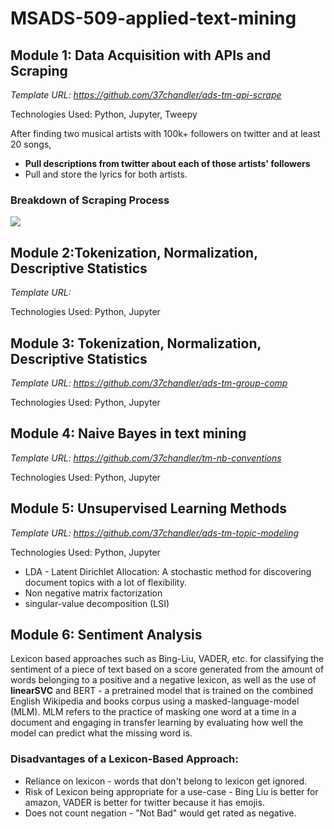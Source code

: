 # MSADS-509-applied-text-mining

## Module 1: Data Acquisition with APIs and Scraping
<i>Template URL: https://github.com/37chandler/ads-tm-api-scrape </i>
<p>Technologies Used: Python, Jupyter, Tweepy</p>

After finding two musical artists with 100k+ followers on twitter and at least 20 songs,
<ul>
  <li><b>Pull descriptions from twitter about each of those artists' followers</b></li>
  <li>Pull and store the lyrics for both artists.</li>
</ul>

### Breakdown of Scraping Process
<img src='https://user-images.githubusercontent.com/36943200/167715336-b200af78-e173-4e2b-acde-2212f99f4126.png'></img>

## Module 2:Tokenization, Normalization, Descriptive Statistics
<i>Template URL: [ ](https://github.com/37chandler/ads-tm-token-norm/)</i>
<p>Technologies Used: Python, Jupyter</p>

## Module 3: Tokenization, Normalization, Descriptive Statistics
<i>Template URL: https://github.com/37chandler/ads-tm-group-comp</i>
<p>Technologies Used: Python, Jupyter</p>

## Module 4: Naive Bayes in text mining
<i>Template URL: https://github.com/37chandler/tm-nb-conventions </i>
<p>Technologies Used: Python, Jupyter</p>

## Module 5: Unsupervised Learning Methods
<i>Template URL: https://github.com/37chandler/ads-tm-topic-modeling </i>
<p>Technologies Used: Python, Jupyter</p>
<p>
  <ul>
    <li>LDA - Latent Dirichlet Allocation: A stochastic method for discovering document topics with a lot of flexibility.</li>
    <li>Non negative matrix factorization</li>
    <li>singular-value decomposition (LSI)</li>
  </ul>
</p>

## Module 6: Sentiment Analysis
Lexicon based approaches such as Bing-Liu, VADER, etc. for classifying the sentiment of a piece of text based on a score generated from the amount of words belonging to a positive and a negative lexicon, as well as the use of **linearSVC** and BERT - a pretrained model that is trained on the combined English Wikipedia and books corpus using a masked-language-model (MLM). MLM refers to the practice of masking one word at a time in a document and engaging in transfer learning by evaluating how well the model can predict what the missing word is.

### Disadvantages of a Lexicon-Based Approach:
<ul>
  <li>Reliance on lexicon - words that don't belong to lexicon get ignored.</li>
  <li>Risk of Lexicon being appropriate for a use-case - Bing Liu is better for amazon, VADER is better for twitter because it has emojis.</li>
  <li>Does not count negation - "Not Bad" would get rated as negative.</li>
</ul>
